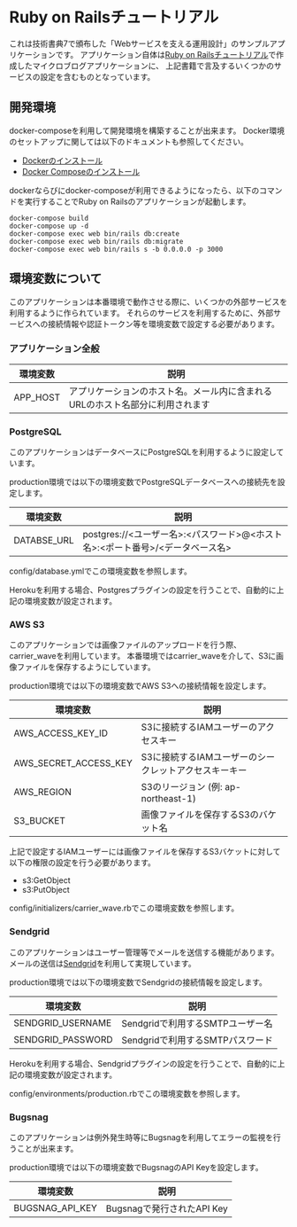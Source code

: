 # Ruby on Railsチュートリアル

これは技術書典7で頒布した「Webサービスを支える運用設計」のサンプルアプリケーションです。
アプリケーション自体は[Ruby on Railsチュートリアル](https://railstutorial.jp/)で作成したマイクロブログアプリケーションに、
上記書籍で言及するいくつかのサービスの設定を含むものとなっています。

## 開発環境

docker-composeを利用して開発環境を構築することが出来ます。
Docker環境のセットアップに関しては以下のドキュメントも参照してください。

- [Dockerのインストール](http://docs.docker.jp/engine/installation/index.html)
- [Docker Composeのインストール](http://docs.docker.jp/compose/install.html)

dockerならびにdocker-composeが利用できるようになったら、以下のコマンドを実行することでRuby on Railsのアプリケーションが起動します。

```shell script
docker-compose build
docker-compose up -d
docker-compose exec web bin/rails db:create
docker-compose exec web bin/rails db:migrate
docker-compose exec web bin/rails s -b 0.0.0.0 -p 3000
```

## 環境変数について

このアプリケーションは本番環境で動作させる際に、いくつかの外部サービスを利用するように作られています。
それらのサービスを利用するために、外部サービスへの接続情報や認証トークン等を環境変数で設定する必要があります。

### アプリケーション全般

| 環境変数 | 説明 |
| -------- | ---- |
| APP_HOST | アプリケーションのホスト名。メール内に含まれるURLのホスト名部分に利用されます |

### PostgreSQL

このアプリケーションはデータベースにPostgreSQLを利用するように設定しています。

production環境では以下の環境変数でPostgreSQLデータベースへの接続先を設定します。

| 環境変数 | 説明 |
| -------- | ---- |
| DATABSE_URL | postgres://<ユーザー名>:<パスワード>@<ホスト名>:<ポート番号>/<データベース名> |

config/database.ymlでこの環境変数を参照します。

Herokuを利用する場合、Postgresプラグインの設定を行うことで、自動的に上記の環境変数が設定されます。

### AWS S3

このアプリケーションでは画像ファイルのアップロードを行う際、carrier_waveを利用しています。
本番環境ではcarrier_waveを介して、S3に画像ファイルを保存するようにしています。

production環境では以下の環境変数でAWS S3への接続情報を設定します。

| 環境変数              | 説明 |
| --------------------- | ---- |
| AWS_ACCESS_KEY_ID     | S3に接続するIAMユーザーのアクセスキー |
| AWS_SECRET_ACCESS_KEY | S3に接続するIAMユーザーのシークレットアクセスキーキー |
| AWS_REGION            | S3のリージョン (例: ap-northeast-1) |
| S3_BUCKET             | 画像ファイルを保存するS3のバケット名 |

上記で設定するIAMユーザーには画像ファイルを保存するS3バケットに対して以下の権限の設定を行う必要があります。

- s3:GetObject
- s3:PutObject

config/initializers/carrier_wave.rbでこの環境変数を参照します。

### Sendgrid

このアプリケーションはユーザー管理等でメールを送信する機能があります。
メールの送信は[Sendgrid](https://sendgrid.com/)を利用して実現しています。

production環境では以下の環境変数でSendgridの接続情報を設定します。

| 環境変数          | 説明 |
| ----------------- | ---- |
| SENDGRID_USERNAME | Sendgridで利用するSMTPユーザー名 |
| SENDGRID_PASSWORD | Sendgridで利用するSMTPパスワード |

Herokuを利用する場合、Sendgridプラグインの設定を行うことで、自動的に上記の環境変数が設定されます。

config/environments/production.rbでこの環境変数を参照します。

### Bugsnag

このアプリケーションは例外発生時等にBugsnagを利用してエラーの監視を行うことが出来ます。

production環境では以下の環境変数でBugsnagのAPI Keyを設定します。

| 環境変数          | 説明 |
| ----------------- | ---- |
| BUGSNAG_API_KEY   | Bugsnagで発行されたAPI Key | 
